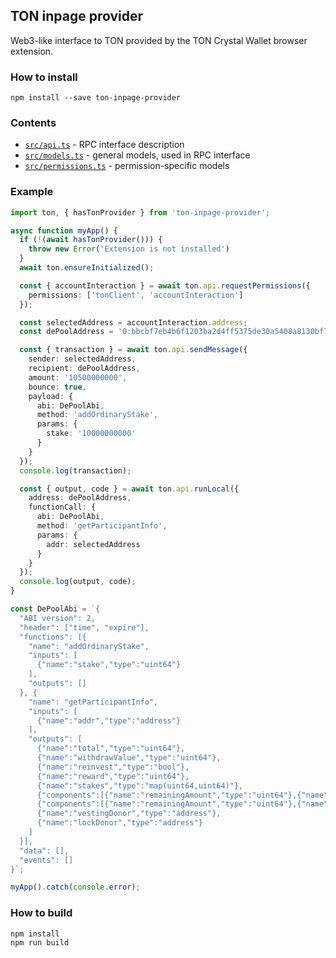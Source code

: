 ## TON inpage provider

Web3-like interface to TON provided by the TON Crystal Wallet browser extension.

### How to install

```shell
npm install --save ton-inpage-provider
```

### Contents

- [`src/api.ts`](./src/api.ts) - RPC interface description
- [`src/models.ts`](./src/models.ts) - general models, used in RPC interface
- [`src/permissions.ts`](./src/permissions.ts) - permission-specific models

### Example

```typescript
import ton, { hasTonProvider } from 'ton-inpage-provider';

async function myApp() {
  if (!(await hasTonProvider())) {
    throw new Error('Extension is not installed')
  }
  await ton.ensureInitialized();

  const { accountInteraction } = await ton.api.requestPermissions({
    permissions: ['tonClient', 'accountInteraction']
  });

  const selectedAddress = accountInteraction.address;
  const dePoolAddress = '0:bbcbf7eb4b6f1203ba2d4ff5375de30a5408a8130bf79f870efbcfd49ec164e9';

  const { transaction } = await ton.api.sendMessage({
    sender: selectedAddress,
    recipient: dePoolAddress,
    amount: '10500000000',
    bounce: true,
    payload: {
      abi: DePoolAbi,
      method: 'addOrdinaryStake',
      params: {
        stake: '10000000000'
      }
    }
  });
  console.log(transaction);

  const { output, code } = await ton.api.runLocal({
    address: dePoolAddress,
    functionCall: {
      abi: DePoolAbi,
      method: 'getParticipantInfo',
      params: {
        addr: selectedAddress
      }
    }
  });
  console.log(output, code);
}

const DePoolAbi = `{
  "ABI version": 2,
  "header": ["time", "expire"],
  "functions": [{
    "name": "addOrdinaryStake",
    "inputs": [
      {"name":"stake","type":"uint64"}
    ],
    "outputs": []
  }, {
    "name": "getParticipantInfo",
    "inputs": [
      {"name":"addr","type":"address"}
    ],
    "outputs": [
      {"name":"total","type":"uint64"},
      {"name":"withdrawValue","type":"uint64"},
      {"name":"reinvest","type":"bool"},
      {"name":"reward","type":"uint64"},
      {"name":"stakes","type":"map(uint64,uint64)"},
      {"components":[{"name":"remainingAmount","type":"uint64"},{"name":"lastWithdrawalTime","type":"uint64"},{"name":"withdrawalPeriod","type":"uint32"},{"name":"withdrawalValue","type":"uint64"},{"name":"owner","type":"address"}],"name":"vestings","type":"map(uint64,tuple)"},
      {"components":[{"name":"remainingAmount","type":"uint64"},{"name":"lastWithdrawalTime","type":"uint64"},{"name":"withdrawalPeriod","type":"uint32"},{"name":"withdrawalValue","type":"uint64"},{"name":"owner","type":"address"}],"name":"locks","type":"map(uint64,tuple)"},
      {"name":"vestingDonor","type":"address"},
      {"name":"lockDonor","type":"address"}
    ]
  }],
  "data": [],
  "events": []
}`;

myApp().catch(console.error);
```

### How to build

```shell
npm install
npm run build
```
